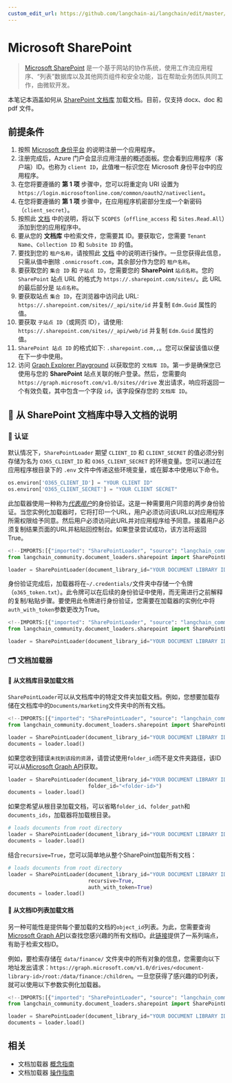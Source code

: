 ```yaml
---
custom_edit_url: https://github.com/langchain-ai/langchain/edit/master/docs/docs/integrations/document_loaders/microsoft_sharepoint.ipynb
---
```

# Microsoft SharePoint

> [Microsoft SharePoint](https://en.wikipedia.org/wiki/SharePoint) 是一个基于网站的协作系统，使用工作流应用程序、“列表”数据库以及其他网页组件和安全功能，旨在帮助业务团队共同工作，由微软开发。

本笔记本涵盖如何从 [SharePoint 文档库](https://support.microsoft.com/en-us/office/what-is-a-document-library-3b5976dd-65cf-4c9e-bf5a-713c10ca2872) 加载文档。目前，仅支持 docx、doc 和 pdf 文件。

## 前提条件
1. 按照 [Microsoft 身份平台](https://learn.microsoft.com/en-us/azure/active-directory/develop/quickstart-register-app) 的说明注册一个应用程序。
2. 注册完成后，Azure 门户会显示应用注册的概述面板。您会看到应用程序（客户端）ID。也称为 `client ID`，此值唯一标识您在 Microsoft 身份平台中的应用程序。
3. 在您将要遵循的 **第 1 项** 步骤中，您可以将重定向 URI 设置为 `https://login.microsoftonline.com/common/oauth2/nativeclient`。
4. 在您将要遵循的 **第 1 项** 步骤中，在应用程序机密部分生成一个新密码（`client_secret`）。
5. 按照此 [文档](https://learn.microsoft.com/en-us/azure/active-directory/develop/quickstart-configure-app-expose-web-apis#add-a-scope) 中的说明，将以下 `SCOPES`（`offline_access` 和 `Sites.Read.All`）添加到您的应用程序中。
6. 要从您的 **文档库** 中检索文件，您需要其 ID。要获取它，您需要 `Tenant Name`、`Collection ID` 和 `Subsite ID` 的值。
7. 要找到您的 `租户名称`，请按照此 [文档](https://learn.microsoft.com/en-us/azure/active-directory-b2c/tenant-management-read-tenant-name) 中的说明进行操作。一旦您获得此信息，只需从值中删除 `.onmicrosoft.com`，其余部分作为您的 `租户名称`。
8. 要获取您的 `集合 ID` 和 `子站点 ID`，您需要您的 **SharePoint** `站点名称`。您的 `SharePoint` 站点 URL 的格式为 `https://.sharepoint.com/sites/`。此 URL 的最后部分是 `站点名称`。
9. 要获取站点 `集合 ID`，在浏览器中访问此 URL: `https://.sharepoint.com/sites//_api/site/id` 并复制 `Edm.Guid` 属性的值。
10. 要获取 `子站点 ID`（或网页 ID），请使用: `https://.sharepoint.com/sites//_api/web/id` 并复制 `Edm.Guid` 属性的值。
11. `SharePoint 站点 ID` 的格式如下: `.sharepoint.com,,`。您可以保留该值以便在下一步中使用。
12. 访问 [Graph Explorer Playground](https://developer.microsoft.com/en-us/graph/graph-explorer) 以获取您的 `文档库 ID`。第一步是确保您已使用与您的 **SharePoint** 站点关联的帐户登录。然后，您需要向 `https://graph.microsoft.com/v1.0/sites//drive` 发出请求，响应将返回一个有效负载，其中包含一个字段 `id`，该字段保存您的 `文档库 ID`。

## 🧑 从 SharePoint 文档库中导入文档的说明

### 🔑 认证

默认情况下，`SharePointLoader` 期望 `CLIENT_ID` 和 `CLIENT_SECRET` 的值必须分别存储为名为 `O365_CLIENT_ID` 和 `O365_CLIENT_SECRET` 的环境变量。您可以通过在应用程序根目录下的 `.env` 文件中传递这些环境变量，或在脚本中使用以下命令。

```python
os.environ['O365_CLIENT_ID'] = "YOUR CLIENT ID"
os.environ['O365_CLIENT_SECRET'] = "YOUR CLIENT SECRET"
```

此加载器使用一种称为[*代表用户*](https://learn.microsoft.com/en-us/graph/auth-v2-user?context=graph%2Fapi%2F1.0&view=graph-rest-1.0)的身份验证。这是一种需要用户同意的两步身份验证。当您实例化加载器时，它将打印一个URL，用户必须访问该URL以对应用程序所需权限给予同意。然后用户必须访问此URL并对应用程序给予同意。接着用户必须复制结果页面的URL并粘贴回控制台。如果登录尝试成功，该方法将返回True。

```python
<!--IMPORTS:[{"imported": "SharePointLoader", "source": "langchain_community.document_loaders.sharepoint", "docs": "https://python.langchain.com/api_reference/community/document_loaders/langchain_community.document_loaders.sharepoint.SharePointLoader.html", "title": "Microsoft SharePoint"}]-->
from langchain_community.document_loaders.sharepoint import SharePointLoader

loader = SharePointLoader(document_library_id="YOUR DOCUMENT LIBRARY ID")
```

身份验证完成后，加载器将在`~/.credentials/`文件夹中存储一个令牌（`o365_token.txt`）。此令牌可以在后续的身份验证中使用，而无需进行之前解释的复制/粘贴步骤。要使用此令牌进行身份验证，您需要在加载器的实例化中将`auth_with_token`参数更改为True。

```python
<!--IMPORTS:[{"imported": "SharePointLoader", "source": "langchain_community.document_loaders.sharepoint", "docs": "https://python.langchain.com/api_reference/community/document_loaders/langchain_community.document_loaders.sharepoint.SharePointLoader.html", "title": "Microsoft SharePoint"}]-->
from langchain_community.document_loaders.sharepoint import SharePointLoader

loader = SharePointLoader(document_library_id="YOUR DOCUMENT LIBRARY ID", auth_with_token=True)
```

### 🗂️ 文档加载器

#### 📑 从文档库目录加载文档

`SharePointLoader`可以从文档库中的特定文件夹加载文档。例如，您想要加载存储在文档库中的`Documents/marketing`文件夹中的所有文档。

```python
<!--IMPORTS:[{"imported": "SharePointLoader", "source": "langchain_community.document_loaders.sharepoint", "docs": "https://python.langchain.com/api_reference/community/document_loaders/langchain_community.document_loaders.sharepoint.SharePointLoader.html", "title": "Microsoft SharePoint"}]-->
from langchain_community.document_loaders.sharepoint import SharePointLoader

loader = SharePointLoader(document_library_id="YOUR DOCUMENT LIBRARY ID", folder_path="Documents/marketing", auth_with_token=True)
documents = loader.load()
```

如果您收到错误`未找到该段的资源`，请尝试使用`folder_id`而不是文件夹路径，该ID可以从[Microsoft Graph API](https://developer.microsoft.com/en-us/graph/graph-explorer)获取。

```python
loader = SharePointLoader(document_library_id="YOUR DOCUMENT LIBRARY ID", auth_with_token=True
                          folder_id="<folder-id>")
documents = loader.load()
```

如果您希望从根目录加载文档，可以省略`folder_id`、`folder_path`和`documents_ids`，加载器将加载根目录。
```python
# loads documents from root directory
loader = SharePointLoader(document_library_id="YOUR DOCUMENT LIBRARY ID", auth_with_token=True)
documents = loader.load()
```

结合`recursive=True`，您可以简单地从整个SharePoint加载所有文档：
```python
# loads documents from root directory
loader = SharePointLoader(document_library_id="YOUR DOCUMENT LIBRARY ID",
                          recursive=True,
                          auth_with_token=True)
documents = loader.load()
```

#### 📑 从文档ID列表加载文档

另一种可能性是提供每个要加载的文档的`object_id`列表。为此，您需要查询[Microsoft Graph API](https://developer.microsoft.com/en-us/graph/graph-explorer)以查找您感兴趣的所有文档ID。此[链接](https://learn.microsoft.com/en-us/graph/api/resources/onedrive?view=graph-rest-1.0#commonly-accessed-resources)提供了一系列端点，有助于检索文档ID。

例如，要检索存储在 `data/finance/` 文件夹中的所有对象的信息，您需要向以下地址发出请求：`https://graph.microsoft.com/v1.0/drives/<document-library-id>/root:/data/finance:/children`。一旦您获得了感兴趣的ID列表，就可以使用以下参数实例化加载器。

```python
<!--IMPORTS:[{"imported": "SharePointLoader", "source": "langchain_community.document_loaders.sharepoint", "docs": "https://python.langchain.com/api_reference/community/document_loaders/langchain_community.document_loaders.sharepoint.SharePointLoader.html", "title": "Microsoft SharePoint"}]-->
from langchain_community.document_loaders.sharepoint import SharePointLoader

loader = SharePointLoader(document_library_id="YOUR DOCUMENT LIBRARY ID", object_ids=["ID_1", "ID_2"], auth_with_token=True)
documents = loader.load()
```



## 相关

- 文档加载器 [概念指南](/docs/concepts/#document-loaders)
- 文档加载器 [操作指南](/docs/how_to/#document-loaders)
